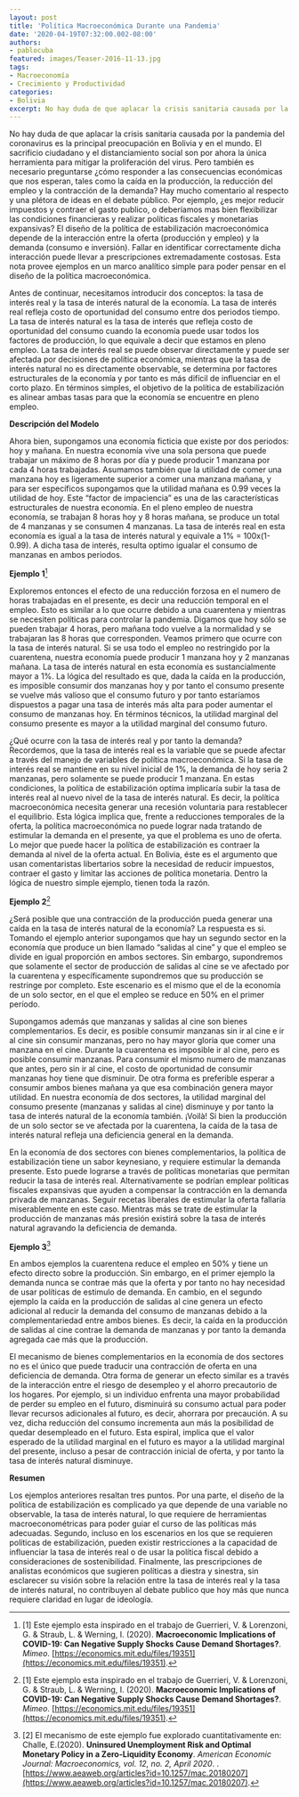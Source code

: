 ```yaml
---
layout: post
title: 'Política Macroeconómica Durante una Pandemia'
date: '2020-04-19T07:32:00.002-08:00'
authors:
- pablocuba
featured: images/Teaser-2016-11-13.jpg
tags:
- Macroeconomía
- Crecimiento y Productividad
categories:
- Bolivia
excerpt: No hay duda de que aplacar la crisis sanitaria causada por la pandemia del coronavirus es la principal preocupación en Bolivia y en el mundo. Hay mucho comentario y una plétora de ideas sobre como enfrentar los efectos económicos. Por ejemplo, ¿es mejor reducir impuestos y contraer el gasto publico, o deberíamos mas bien flexibilizar las condiciones financieras y realizar políticas fiscales y monetarias expansivas? Esta nota provee ejemplos en un marco analítico simple para poder pensar en el diseño de la política macroeconómica.
---
```


No hay duda de que aplacar la crisis sanitaria causada por la pandemia del coronavirus es la principal preocupación en Bolivia y en el mundo. El sacrificio ciudadano y el distanciamiento social son por ahora la única herramienta para mitigar la proliferación del virus. Pero también es necesario preguntarse ¿cómo responder a las consecuencias económicas que nos esperan, tales como la caída en la producción, la reducción del empleo y la contracción de la demanda? Hay mucho comentario al respecto y una plétora de ideas en el debate público. Por ejemplo, ¿es mejor reducir impuestos y contraer el gasto publico, o deberíamos mas bien flexibilizar las condiciones financieras y realizar políticas fiscales y monetarias expansivas? El diseño de la política de estabilización macroeconómica depende de la interacción entre la oferta (producción y empleo) y la demanda (consumo e inversión). Fallar en identificar correctamente dicha interacción puede llevar a prescripciones extremadamente costosas. Esta nota provee ejemplos en un marco analítico simple para poder pensar en el diseño de la política macroeconómica.

Antes de continuar, necesitamos introducir dos conceptos: la tasa de interés real y la tasa de interés natural de la economía. La tasa de interés real refleja costo de oportunidad del consumo entre dos periodos tiempo. La tasa de interés natural es la tasa de interés que refleja costo de oportunidad del consumo cuando la economía puede usar todos los factores de producción, lo que equivale a decir que estamos en pleno empleo. La tasa de interés real se puede observar directamente y puede ser afectada por decisiones de política económica, mientras que la tasa de interés natural no es directamente observable, se determina por factores estructurales de la economía y por tanto es más difícil de influenciar en el corto plazo. En términos simples, el objetivo de la política de estabilización es alinear ambas tasas para que la economía se encuentre en pleno empleo.

__Descripción del Modelo__

Ahora bien, supongamos una economía ficticia que existe por dos periodos: hoy y mañana. En nuestra economía vive una sola persona que puede trabajar un máximo de 8 horas por día y puede producir 1 manzana por cada 4 horas trabajadas. Asumamos también que la utilidad de comer una manzana hoy es ligeramente superior a comer una manzana mañana, y para ser específicos supongamos que la utilidad mañana es 0.99 veces la utilidad de hoy. Este “factor de impaciencia” es una de las características estructurales de nuestra economía.  En el pleno empleo de nuestra economía, se trabajan 8 horas hoy y 8 horas mañana, se produce un total de 4 manzanas y se consumen 4 manzanas. La tasa de interés real en esta economía es igual a la tasa de interés natural y equivale a 1% = 100x(1-0.99). A dicha tasa de interés, resulta optimo igualar el consumo de manzanas en ambos periodos.

__Ejemplo 1__[^1]

Exploremos entonces el efecto de una reducción forzosa en el numero de horas trabajadas en el presente, es decir una reducción temporal en el empleo. Esto es similar a lo que ocurre debido a una cuarentena y mientras se necesiten políticas para controlar la pandemia. Digamos que hoy sólo se pueden trabajar 4 horas, pero mañana todo vuelve a la normalidad y se trabajaran las 8 horas que corresponden. Veamos primero que ocurre con la tasa de interés natural. Si se usa todo el empleo no restringido por la cuarentena, nuestra economía puede producir 1 manzana hoy y 2 manzanas mañana. La tasa de interés natural en esta economía es sustancialmente mayor a 1%. La lógica del resultado es que, dada la caída en la producción, es imposible consumir dos manzanas hoy y por tanto el consumo presente se vuelve más valioso que el consumo futuro y por tanto estaríamos dispuestos a pagar una tasa de interés más alta para poder aumentar el consumo de manzanas hoy. En términos técnicos, la utilidad marginal del consumo presente es mayor a la utilidad marginal del consumo futuro.

¿Qué ocurre con la tasa de interés real y por tanto la demanda? Recordemos, que la tasa de interés real es la variable que se puede afectar a través del manejo de variables de política macroeconómica. Si la tasa de interés real se mantiene en su nivel inicial de 1%, la demanda de hoy seria 2 manzanas, pero solamente se puede producir 1 manzana. En estas condiciones, la política de estabilización optima implicaría subir la tasa de interés real al nuevo nivel de la tasa de interés natural. Es decir, la política macroeconómica necesita generar una recesión voluntaria para restablecer el equilibrio. Esta lógica implica que, frente a reducciones temporales de la oferta, la política macroeconómica no puede lograr nada tratando de estimular la demanda en el presente, ya que el problema es uno de oferta. Lo mejor que puede hacer la política de estabilización es contraer la demanda al nivel de la oferta actual.  En Bolivia, éste es el argumento que usan comentaristas libertarios sobre la necesidad de reducir impuestos, contraer el gasto y limitar las acciones de política monetaria. Dentro la lógica de nuestro simple ejemplo, tienen toda la razón.

__Ejemplo 2__[^1]

¿Será posible que una contracción de la producción pueda generar una caída en la tasa de interés natural de la economía? La respuesta es si. Tomando el ejemplo anterior supongamos que hay un segundo sector en la economía que produce un bien llamado “salidas al cine” y que el empleo se divide en igual proporción en ambos sectores. Sin embargo, supondremos que solamente el sector de producción de salidas al cine se ve afectado por la cuarentena y específicamente supondremos que su producción se restringe por completo. Este escenario es el mismo que el de la economía de un solo sector, en el que el empleo se reduce en 50% en el primer período.

Supongamos además que manzanas y salidas al cine son bienes complementarios. Es decir, es posible consumir manzanas sin ir al cine e ir al cine sin consumir manzanas, pero no hay mayor gloria que comer una manzana en el cine. Durante la cuarentena es imposible ir al cine, pero es posible consumir manzanas. Para consumir el mismo numero de manzanas que antes, pero sin ir al cine, el costo de oportunidad de consumir manzanas hoy tiene que disminuir. De otra forma es preferible esperar a consumir ambos bienes mañana ya que esa combinación genera mayor utilidad. En nuestra economía de dos sectores, la utilidad marginal del consumo presente (manzanas y salidas al cine) disminuye y por tanto la tasa de interés natural de la economía también. ¡Voilà! Si bien la producción de un solo sector se ve afectada por la cuarentena, la caída de la tasa de interés natural refleja una deficiencia general en la demanda.

En la economía de dos sectores con bienes complementarios, la política de estabilización tiene un sabor keynesiano, y requiere estimular la demanda presente. Esto puede lograrse a través de políticas monetarias que permitan reducir la tasa de interés real. Alternativamente se podrían emplear políticas fiscales expansivas que ayuden a compensar la contracción en la demanda privada de manzanas. Seguir recetas liberales de estimular la oferta fallaría miserablemente en este caso. Mientras más se trate de estimular la producción de manzanas más presión existirá sobre la tasa de interés natural agravando la deficiencia de demanda.

__Ejemplo 3__[^2]

En ambos ejemplos la cuarentena reduce el empleo en 50% y tiene un efecto directo sobre la producción. Sin embargo, en el primer ejemplo la demanda nunca se contrae más que la oferta y por tanto no hay necesidad de usar políticas de estimulo de demanda. En cambio, en el segundo ejemplo la caída en la producción de salidas al cine genera un efecto adicional al reducir la demanda del consumo de manzanas debido a la complementariedad entre ambos bienes. Es decir, la caída en la producción de salidas al cine contrae la demanda de manzanas y por tanto la demanda agregada cae más que la producción.

El mecanismo de bienes complementarios en la economía de dos sectores no es el único que puede traducir una contracción de oferta en una deficiencia de demanda. Otra forma de generar un efecto similar es a través de la interacción entre el riesgo de desempleo y el ahorro precautorio de los hogares. Por ejemplo, si un individuo enfrenta una mayor probabilidad de perder su empleo en el futuro, disminuirá su consumo actual para poder llevar recursos adicionales al futuro, es decir, ahorrara por precaución. A su vez, dicha reducción del consumo incrementa aun más la posibilidad de quedar desempleado en el futuro. Esta espiral, implica que el valor esperado de la utilidad marginal en el futuro es mayor a la utilidad marginal del presente, incluso a pesar de contracción inicial de oferta, y por tanto la tasa de interés natural disminuye.  

__Resumen__

Los ejemplos anteriores resaltan tres puntos. Por una parte, el diseño de la política de estabilización es complicado ya que depende de una variable no observable, la tasa de interés natural, lo que requiere de herramientas macroeconométricas para poder guiar el curso de las políticas más adecuadas. Segundo, incluso en los escenarios en los que se requieren políticas de estabilización, pueden existir restricciones a la capacidad de influenciar la tasa de interés real o de usar la política fiscal debido a consideraciones de sostenibilidad. Finalmente, las prescripciones de analistas económicos que sugieren políticas a diestra y sinestra, sin esclarecer su visión sobre la relación entre la tasa de interés real y la tasa de interés natural, no contribuyen al debate publico que hoy más que nunca requiere claridad en lugar de ideología.


[^1]: [1] Este ejemplo esta inspirado en el trabajo de  Guerrieri, V. & Lorenzoni, G. & Straub, L. & Werning, I. (2020). __Macroeconomic Implications of COVID-19: Can Negative Supply Shocks Cause Demand Shortages?__. *Mimeo*. [https://economics.mit.edu/files/19351](https://economics.mit.edu/files/19351).

[^2]: [2] El mecanismo de este ejemplo fue explorado cuantitativamente en:  Challe, E.(2020). __Uninsured Unemployment Risk and Optimal Monetary Policy in a Zero-Liquidity Economy__. *American Economic Journal: Macroeconomics, vol. 12, no. 2, April 2020*.
.[https://www.aeaweb.org/articles?id=10.1257/mac.20180207](https://www.aeaweb.org/articles?id=10.1257/mac.20180207).
